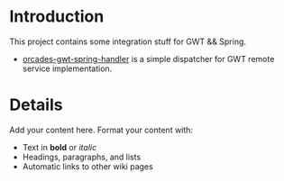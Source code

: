 # Introduction #

This project contains some integration stuff for GWT && Spring.

  * [orcades-gwt-spring-handler](orcadesGWTSpringHandler.md) is a simple dispatcher for GWT remote service implementation.


# Details #

Add your content here.  Format your content with:
  * Text in **bold** or _italic_
  * Headings, paragraphs, and lists
  * Automatic links to other wiki pages